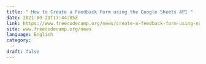 ```yaml
---
title: " How to Create a Feedback Form using the Google Sheets API "
date: 2021-09-21T17:44:05Z
link: https://www.freecodecamp.org/news/create-a-feedback-form-using-nextjs-and-google-sheets-api/?utm_medium=RSS&utm_source=news.12bit.vn
site: www.freecodecamp.org/news
language: English
category:
  -   
draft: false
---
```

